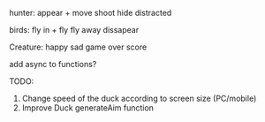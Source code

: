 hunter:
    appear
    + move
    shoot
    hide
    distracted

birds:
    fly in
    + fly
    fly away
    dissapear

Creature:
    happy
    sad
    game over score



add async to functions?

TODO: 
1. Change speed of the duck according to screen size (PC/mobile)
2. Improve Duck generateAim function